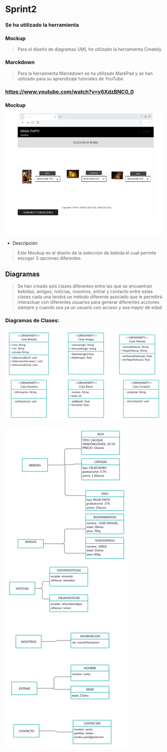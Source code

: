 # Sprint2

### Se ha utilizado la herramienta


### Mockup

> Para el diseño de diagramas UML he utilizado la herramienta Creately

###  Marckdown

 > Para la herramienta Marckdown  se ha utilizado MarkPad y se han utilizado para su aprendizaje tutoriales de YouTube

### https://www.youtube.com/watch?v=y6XdzBNC0_0

### Mockup


![mockup](./imagenes/SPRING2.png)

* Descripción
> Este Mockup es el diseño de la selección de bebida el cual permite escoger 3 opciones diferentes

## Diagramas

>Se han creado seis clases diferentes entre las que se encuentran bebidas, amigos, noticias, nosotros, entrar y contacto entre estas clases cada una tendrá un método diferente asociado que le permitirá interactuar con diferentes usuarios para generar diferentes acciones siempre y cuando sea ya un usuario con acceso y sea mayor de edad

### Diagramas de Clases:

![mockup](./imagenes/clases1.png)



![mockup](./imagenes/objetos.png)












